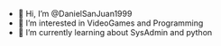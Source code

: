 - 👋 Hi, I’m @DanielSanJuan1999
- 👀 I’m interested in VideoGames and Programming
- 🌱 I’m currently learning about SysAdmin and python

<!---
DanielSanJuan1999/DanielSanJuan1999 is a ✨ special ✨ repository because its `README.md` (this file) appears on your GitHub profile.
You can click the Preview link to take a look at your changes.
--->
